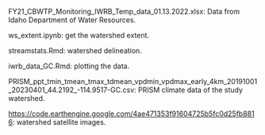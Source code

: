 FY21_CBWTP_Monitoring_IWRB_Temp_data_01.13.2022.xlsx: Data from Idaho Department of Water Resources.

ws_extent.ipynb: get the watershed extent.

streamstats.Rmd: watershed delineation.

iwrb_data_GC.Rmd: plotting the data.

PRISM_ppt_tmin_tmean_tmax_tdmean_vpdmin_vpdmax_early_4km_20191001_20230401_44.2192_-114.9517-GC.csv: PRISM climate data of the study watershed.

https://code.earthengine.google.com/4ae471353f91604725b5fc0d25fb8816: watershed satellite images.

